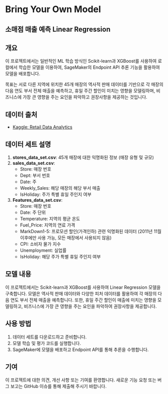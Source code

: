 
# Bring Your Own Model 

## 소매점 매출 예측 Linear Regression

## 개요
이 프로젝트에서는 일반적인 ML 학습 방식인 Scikit-learn과 XGBoost를 사용하여 로컬에서 학습한 모델을 이용하여, SageMaker의 Endpoint API 추론 기능을 활용하여 모델을 배포합니다. 

목표는 서로 다른 지역에 위치한 45개 매장의 역사적 판매 데이터를 기반으로 각 매장의 다음 연도 부서 전체 매출을 예측하고, 휴일 주간 할인이 미치는 영향을 모델링하며, 비즈니스에 가장 큰 영향을 주는 요인을 파악하고 권장사항을 제공하는 것입니다.

## 데이터 출처
- [Kaggle: Retail Data Analytics](https://www.kaggle.com/manjeetsingh/retaildataset)

## 데이터 세트 설명
1. **stores_data_set.csv**: 45개 매장에 대한 익명화된 정보 (매장 유형 및 규모)
2. **sales_data_set.csv**:
    - Store: 매장 번호
    - Dept: 부서 번호
    - Date: 주
    - Weekly_Sales: 해당 매장의 해당 부서 매출
    - IsHoliday: 주가 특별 휴일 주인지 여부
3. **Features_data_set.csv**:
    - Store: 매장 번호
    - Date: 주 단위
    - Temperature: 지역의 평균 온도
    - Fuel_Price: 지역의 연료 가격
    - MarkDown1-5: 프로모션 할인(가격인하) 관련 익명화된 데이터 (2011년 11월 이후에만 사용 가능, 모든 매장에서 사용되지 않음)
    - CPI: 소비자 물가 지수
    - Unemployment: 실업률
    - IsHoliday: 해당 주가 특별 휴일 주인지 여부

## 모델 내용
이 프로젝트에서는 Scikit-learn과 XGBoost를 사용하여 Linear Regression 모델을 구축합니다. 모델은 역사적 판매 데이터와 다양한 피처 데이터를 활용하여 각 매장의 다음 연도 부서 전체 매출을 예측합니다. 또한, 휴일 주간 할인이 매출에 미치는 영향을 모델링하고, 비즈니스에 가장 큰 영향을 주는 요인을 파악하여 권장사항을 제공합니다.

## 사용 방법
1. 데이터 세트를 다운로드하고 준비합니다.
2. 모델 학습 및 평가 코드를 실행합니다.
3. SageMaker에 모델을 배포하고 Endpoint API를 통해 추론을 수행합니다.

## 기여
이 프로젝트에 대한 의견, 개선 사항 또는 기여를 환영합니다. 새로운 기능 요청 또는 버그 보고는 GitHub 이슈를 통해 제출해 주시기 바랍니다.